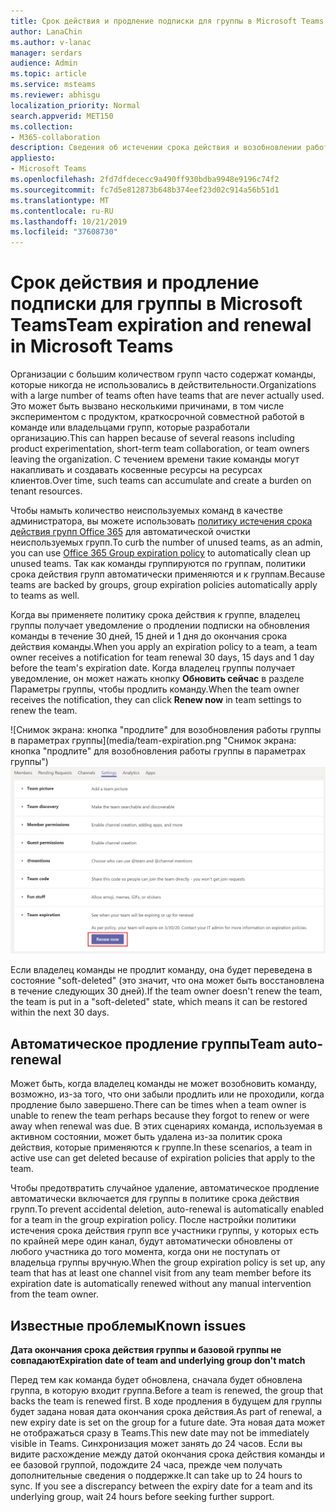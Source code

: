 ```yaml
---
title: Срок действия и продление подписки для группы в Microsoft Teams
author: LanaChin
ms.author: v-lanac
manager: serdars
audience: Admin
ms.topic: article
ms.service: msteams
ms.reviewer: abhisgu
localization_priority: Normal
search.appverid: MET150
ms.collection:
- M365-collaboration
description: Сведения об истечении срока действия и возобновлении работы группы и о том, как использовать политику истечения срока действия групп Office 365 для автоматической очистки неиспользуемых команд в Microsoft Teams.
appliesto:
- Microsoft Teams
ms.openlocfilehash: 2fd7dfdececc9a490ff930bdba9948e9196c74f2
ms.sourcegitcommit: fc7d5e812873b648b374eef23d02c914a56b51d1
ms.translationtype: MT
ms.contentlocale: ru-RU
ms.lasthandoff: 10/21/2019
ms.locfileid: "37608730"
---
```

# <a name="team-expiration-and-renewal-in-microsoft-teams"></a><span data-ttu-id="59f7e-103">Срок действия и продление подписки для группы в Microsoft Teams</span><span class="sxs-lookup"><span data-stu-id="59f7e-103">Team expiration and renewal in Microsoft Teams</span></span>

<span data-ttu-id="59f7e-104">Организации с большим количеством групп часто содержат команды, которые никогда не использовались в действительности.</span><span class="sxs-lookup"><span data-stu-id="59f7e-104">Organizations with a large number of teams often have teams that are never actually used.</span></span> <span data-ttu-id="59f7e-105">Это может быть вызвано несколькими причинами, в том числе экспериментом с продуктом, краткосрочной совместной работой в команде или владельцами групп, которые разработали организацию.</span><span class="sxs-lookup"><span data-stu-id="59f7e-105">This can happen because of several reasons including product experimentation, short-term team collaboration, or team owners leaving the organization.</span></span> <span data-ttu-id="59f7e-106">С течением времени такие команды могут накапливать и создавать косвенные ресурсы на ресурсах клиентов.</span><span class="sxs-lookup"><span data-stu-id="59f7e-106">Over time, such teams can accumulate and create a burden on tenant resources.</span></span>  

<span data-ttu-id="59f7e-107">Чтобы намыть количество неиспользуемых команд в качестве администратора, вы можете использовать [политику истечения срока действия групп Office 365](https://docs.microsoft.com/office365/admin/create-groups/office-365-groups-expiration-policy) для автоматической очистки неиспользуемых групп.</span><span class="sxs-lookup"><span data-stu-id="59f7e-107">To curb the number of unused teams, as an admin, you can use [Office 365 Group expiration policy](https://docs.microsoft.com/office365/admin/create-groups/office-365-groups-expiration-policy) to automatically clean up unused teams.</span></span> <span data-ttu-id="59f7e-108">Так как команды группируются по группам, политики срока действия групп автоматически применяются и к группам.</span><span class="sxs-lookup"><span data-stu-id="59f7e-108">Because teams are backed by groups, group expiration policies automatically apply to teams as well.</span></span>

<span data-ttu-id="59f7e-109">Когда вы применяете политику срока действия к группе, владелец группы получает уведомление о продлении подписки на обновления команды в течение 30 дней, 15 дней и 1 дня до окончания срока действия команды.</span><span class="sxs-lookup"><span data-stu-id="59f7e-109">When you apply an expiration policy to a team, a team owner receives a notification for team renewal 30 days, 15 days and 1 day before the team's expiration date.</span></span> <span data-ttu-id="59f7e-110">Когда владелец группы получает уведомление, он может нажать кнопку **Обновить сейчас** в разделе Параметры группы, чтобы продлить команду.</span><span class="sxs-lookup"><span data-stu-id="59f7e-110">When the team owner receives the notification, they can click **Renew now** in team settings to renew the team.</span></span>

<span data-ttu-id="59f7e-111">![Снимок экрана: кнопка "продлите" для возобновления работы группы в параметрах группы](media/team-expiration.png "Снимок экрана: кнопка "продлите" для возобновления работы группы в параметрах группы")</span><span class="sxs-lookup"><span data-stu-id="59f7e-111">![Screenshot of the Renew Now button to renew a team in team settings](media/team-expiration.png "Screenshot of the Renew Now button to renew a team in team settings")</span></span>

<span data-ttu-id="59f7e-112">Если владелец команды не продлит команду, она будет переведена в состояние "soft-deleted" (это значит, что она может быть восстановлена в течение следующих 30 дней).</span><span class="sxs-lookup"><span data-stu-id="59f7e-112">If the team owner doesn't renew the team, the team is put in a "soft-deleted" state, which means it can be restored within the next 30 days.</span></span>

## <a name="team-auto-renewal"></a><span data-ttu-id="59f7e-113">Автоматическое продление группы</span><span class="sxs-lookup"><span data-stu-id="59f7e-113">Team auto-renewal</span></span>

<span data-ttu-id="59f7e-114">Может быть, когда владелец команды не может возобновить команду, возможно, из-за того, что они забыли продлить или не проходили, когда продление было завершено.</span><span class="sxs-lookup"><span data-stu-id="59f7e-114">There can be times when a team owner is unable to renew the team perhaps because they forgot to renew or were away when renewal was due.</span></span> <span data-ttu-id="59f7e-115">В этих сценариях команда, используемая в активном состоянии, может быть удалена из-за политик срока действия, которые применяются к группе.</span><span class="sxs-lookup"><span data-stu-id="59f7e-115">In these scenarios, a team in active use can get deleted because of expiration policies that apply to the team.</span></span>  

<span data-ttu-id="59f7e-116">Чтобы предотвратить случайное удаление, автоматическое продление автоматически включается для группы в политике срока действия групп.</span><span class="sxs-lookup"><span data-stu-id="59f7e-116">To prevent accidental deletion, auto-renewal is automatically enabled for a team in the group expiration policy.</span></span> <span data-ttu-id="59f7e-117">После настройки политики истечения срока действия групп все участники группы, у которых есть по крайней мере один канал, будут автоматически обновлены от любого участника до того момента, когда они не поступать от владельца группы вручную.</span><span class="sxs-lookup"><span data-stu-id="59f7e-117">When the group expiration policy is set up, any team that has at least one channel visit from any team member before its expiration date is automatically renewed without any manual intervention from the team owner.</span></span>

## <a name="known-issues"></a><span data-ttu-id="59f7e-118">Известные проблемы</span><span class="sxs-lookup"><span data-stu-id="59f7e-118">Known issues</span></span>

<span data-ttu-id="59f7e-119">**Дата окончания срока действия группы и базовой группы не совпадают**</span><span class="sxs-lookup"><span data-stu-id="59f7e-119">**Expiration date of team and underlying group don't match**</span></span>

<span data-ttu-id="59f7e-120">Перед тем как команда будет обновлена, сначала будет обновлена группа, в которую входит группа.</span><span class="sxs-lookup"><span data-stu-id="59f7e-120">Before a team is renewed, the group that backs the team is renewed first.</span></span> <span data-ttu-id="59f7e-121">В ходе продления в будущем для группы будет задана новая дата окончания срока действия.</span><span class="sxs-lookup"><span data-stu-id="59f7e-121">As part of renewal, a new expiry date is set on the group for a future date.</span></span> <span data-ttu-id="59f7e-122">Эта новая дата может не отображаться сразу в Teams.</span><span class="sxs-lookup"><span data-stu-id="59f7e-122">This new date may not be immediately visible in Teams.</span></span> <span data-ttu-id="59f7e-123">Синхронизация может занять до 24 часов. Если вы видите расхождение между датой окончания срока действия команды и ее базовой группой, подождите 24 часа, прежде чем получать дополнительные сведения о поддержке.</span><span class="sxs-lookup"><span data-stu-id="59f7e-123">It can take up to 24 hours to sync. If you see a discrepancy between the expiry date for a team and its underlying group, wait 24 hours before seeking further support.</span></span>
